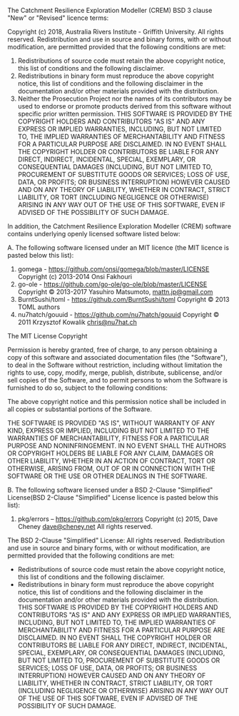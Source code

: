 The Catchment Resilience Exploration Modeller (CREM) BSD 3 clause "New" or "Revised" licence terms:

Copyright (c) 2018, Australia Rivers Institute - Griffith University. All rights reserved.
Redistribution and use in source and binary forms, with or without modification, are permitted provided that the following conditions are met:
1. Redistributions of source code must retain the above copyright notice, this list of conditions and the following disclaimer.
2. Redistributions in binary form must reproduce the above copyright notice, this list of conditions and the following disclaimer in the documentation and/or other materials provided with the distribution.
3. Neither the Prosecution Project nor the names of its contributors may be used to endorse or promote products derived from this software without specific prior written permission.
THIS SOFTWARE IS PROVIDED BY THE COPYRIGHT HOLDERS AND CONTRIBUTORS "AS IS" AND ANY EXPRESS OR IMPLIED WARRANTIES, INCLUDING, BUT NOT LIMITED TO, THE IMPLIED WARRANTIES OF MERCHANTABILITY AND FITNESS FOR A PARTICULAR PURPOSE ARE DISCLAIMED. IN NO EVENT SHALL THE COPYRIGHT HOLDER OR CONTRIBUTORS BE LIABLE FOR ANY DIRECT, INDIRECT, INCIDENTAL, SPECIAL, EXEMPLARY, OR CONSEQUENTIAL DAMAGES (INCLUDING, BUT NOT LIMITED TO, PROCUREMENT OF SUBSTITUTE GOODS OR SERVICES; LOSS OF USE, DATA, OR PROFITS; OR BUSINESS INTERRUPTION) HOWEVER CAUSED AND ON ANY THEORY OF LIABILITY, WHETHER IN CONTRACT, STRICT LIABILITY, OR TORT (INCLUDING NEGLIGENCE OR OTHERWISE) ARISING IN ANY WAY OUT OF THE USE OF THIS SOFTWARE, EVEN IF ADVISED OF THE POSSIBILITY OF SUCH DAMAGE.



In addition, the Catchment Resilience Exploration Modeller (CREM) software contains underlying openly licensed software listed below:

A.  The following software licensed under an MIT licence (the MIT licence is pasted below this list):

1.  gomega - https://github.com/onsi/gomega/blob/master/LICENSE
Copyright (c) 2013-2014 Onsi Fakhouri
2.  go-ole - https://github.com/go-ole/go-ole/blob/master/LICENSE
Copyright © 2013-2017 Yasuhiro Matsumoto, <mattn.jp@gmail.com>
3.  BurntSushi/toml - https://github.com/BurntSushi/toml
Copyright © 2013 TOML authors
4.  nu7hatch/gouuid - https://github.com/nu7hatch/gouuid
Copyright © 2011 Krzysztof Kowalik <chris@nu7hat.ch>

The MIT License
Copyright <YEAR> <COPYRIGHT HOLDER>

Permission is hereby granted, free of charge, to any person obtaining a copy
of this software and associated documentation files (the "Software"), to deal
in the Software without restriction, including without limitation the rights
to use, copy, modify, merge, publish, distribute, sublicense, and/or sell
copies of the Software, and to permit persons to whom the Software is
furnished to do so, subject to the following conditions:

The above copyright notice and this permission notice shall be included in
all copies or substantial portions of the Software.

THE SOFTWARE IS PROVIDED "AS IS", WITHOUT WARRANTY OF ANY KIND, EXPRESS OR
IMPLIED, INCLUDING BUT NOT LIMITED TO THE WARRANTIES OF MERCHANTABILITY,
FITNESS FOR A PARTICULAR PURPOSE AND NONINFRINGEMENT. IN NO EVENT SHALL THE
AUTHORS OR COPYRIGHT HOLDERS BE LIABLE FOR ANY CLAIM, DAMAGES OR OTHER
LIABILITY, WHETHER IN AN ACTION OF CONTRACT, TORT OR OTHERWISE, ARISING FROM,
OUT OF OR IN CONNECTION WITH THE SOFTWARE OR THE USE OR OTHER DEALINGS IN
THE SOFTWARE.

B.  The following software licensed under a BSD 2-Clause "Simplified" License(BSD 2-Clause "Simplified" License licence is pasted below this list):

1.  pkg/errors – https://github.com/pkg/errors
Copyright (c) 2015, Dave Cheney <dave@cheney.net> All rights reserved.

The BSD 2-Clause "Simplified" License:
All rights reserved.
Redistribution and use in source and binary forms, with or without
modification, are permitted provided that the following conditions are met:
* Redistributions of source code must retain the above copyright notice, this  list of conditions and the following disclaimer.
* Redistributions in binary form must reproduce the above copyright notice, this list of conditions and the following disclaimer in the documentation and/or other materials provided with the distribution.
THIS SOFTWARE IS PROVIDED BY THE COPYRIGHT HOLDERS AND CONTRIBUTORS "AS IS"
AND ANY EXPRESS OR IMPLIED WARRANTIES, INCLUDING, BUT NOT LIMITED TO, THE
IMPLIED WARRANTIES OF MERCHANTABILITY AND FITNESS FOR A PARTICULAR PURPOSE ARE
DISCLAIMED. IN NO EVENT SHALL THE COPYRIGHT HOLDER OR CONTRIBUTORS BE LIABLE
FOR ANY DIRECT, INDIRECT, INCIDENTAL, SPECIAL, EXEMPLARY, OR CONSEQUENTIAL
DAMAGES (INCLUDING, BUT NOT LIMITED TO, PROCUREMENT OF SUBSTITUTE GOODS OR
SERVICES; LOSS OF USE, DATA, OR PROFITS; OR BUSINESS INTERRUPTION) HOWEVER
CAUSED AND ON ANY THEORY OF LIABILITY, WHETHER IN CONTRACT, STRICT LIABILITY,
OR TORT (INCLUDING NEGLIGENCE OR OTHERWISE) ARISING IN ANY WAY OUT OF THE USE
OF THIS SOFTWARE, EVEN IF ADVISED OF THE POSSIBILITY OF SUCH DAMAGE.


